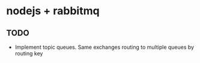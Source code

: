 # nodejs + rabbitmq

## TODO

- Implement topic queues. Same exchanges routing to multiple queues by routing key